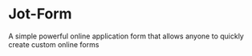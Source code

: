 # Jot-Form
A simple   powerful online application form that allows anyone to quickly create custom online forms
